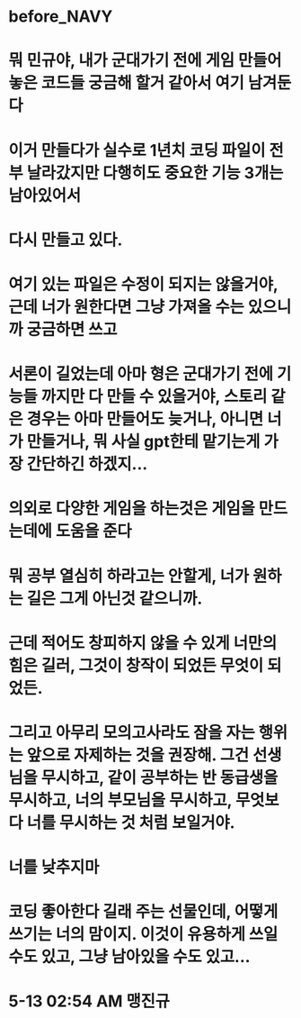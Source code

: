 # before_NAVY

# 뭐 민규야, 내가 군대가기 전에 게임 만들어놓은 코드들 궁금해 할거 같아서 여기 남겨둔다

# 이거 만들다가 실수로 1년치 코딩 파일이 전부 날라갔지만 다행히도 중요한 기능 3개는 남아있어서

# 다시 만들고 있다.

# 여기 있는 파일은 수정이 되지는 않을거야, 근데 너가 원한다면 그냥 가져올 수는 있으니까 궁금하면 쓰고

# 서론이 길었는데 아마 형은 군대가기 전에 기능들 까지만 다 만들 수 있을거야, 스토리 같은 경우는 아마 만들어도 늦거나, 아니면 너가 만들거나, 뭐 사실 gpt한테 맡기는게 가장 간단하긴 하겠지...

# 의외로 다양한 게임을 하는것은 게임을 만드는데에 도움을 준다

# 뭐 공부 열심히 하라고는 안할게, 너가 원하는 길은 그게 아닌것 같으니까.

# 근데 적어도 창피하지 않을 수 있게 너만의 힘은 길러, 그것이 창작이 되었든 무엇이 되었든.

# 그리고 아무리 모의고사라도 잠을 자는 행위는 앞으로 자제하는 것을 권장해. 그건 선생님을 무시하고, 같이 공부하는 반 동급생을 무시하고, 너의 부모님을 무시하고, 무엇보다 너를 무시하는 것 처럼 보일거야.

# 너를 낮추지마

# 코딩 좋아한다 길래 주는 선물인데, 어떻게 쓰기는 너의 맘이지. 이것이 유용하게 쓰일 수도 있고, 그냥 남아있을 수도 있고...

# 5-13 02:54 AM 맹진규